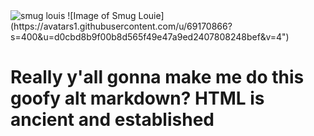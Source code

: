 <img src="https://avatars1.githubusercontent.com/u/69170866?s=400&u=d0cbd8b9f00b8d565f49e47a9ed2407808248bef&v=4" alt="smug louis" />
![Image of Smug Louie](https://avatars1.githubusercontent.com/u/69170866?s=400&u=d0cbd8b9f00b8d565f49e47a9ed2407808248bef&v=4")

<h1>Really y'all gonna make me do this goofy alt markdown? HTML is ancient and established</h1>
